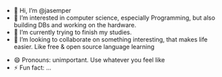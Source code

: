 - 👋 Hi, I’m @jasemper
- 👀 I’m interested in computer science, especially Programming, but also building DBs and working on the hardware.
- 🌱 I’m currently trying to finish my studies.
- 💞️ I’m looking to collaborate on something interesting, that makes life easier. Like free & open source language learning
<!--- - 📫 How to reach me: You don't. --->
- 😄 Pronouns: unimportant. Use whatever you feel like
- ⚡ Fun fact: ...

